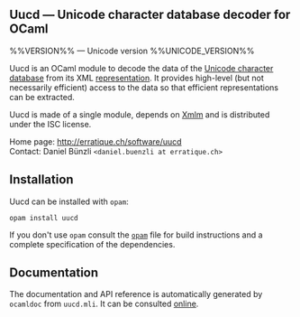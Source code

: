 Uucd — Unicode character database decoder for OCaml
-------------------------------------------------------------------------------
%%VERSION%% — Unicode version %%UNICODE_VERSION%%

Uucd is an OCaml module to decode the data of the [Unicode character 
database][1] from its XML [representation][2]. It provides high-level 
(but not necessarily efficient) access to the data so that efficient 
representations can be extracted.

Uucd is made of a single module, depends on [Xmlm][3] and is distributed
under the ISC license.

[1]: http://www.unicode.org/reports/tr44/
[2]: http://www.unicode.org/reports/tr42/
[3]: http://erratique.ch/software/xmlm 

Home page: http://erratique.ch/software/uucd  
Contact: Daniel Bünzli `<daniel.buenzli at erratique.ch>`


## Installation

Uucd can be installed with `opam`:

    opam install uucd

If you don't use `opam` consult the [`opam`](opam) file for build
instructions and a complete specification of the dependencies.


## Documentation

The documentation and API reference is automatically generated by
`ocamldoc` from `uucd.mli`. It can be consulted [online][doc].

[doc]: http://erratique.ch/software/uucd/doc/Uucd
